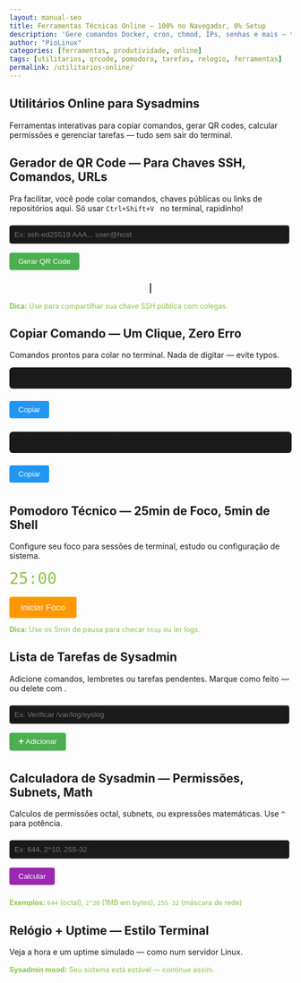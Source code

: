 ```yaml
---
layout: manual-seo
title: Ferramentas Técnicas Online — 100% no Navegador, 0% Setup                                
description: 'Gere comandos Docker, cron, chmod, IPs, senhas e mais — tudo online, sem cadastro, 100% grátis. Ideal para terminal, automação e sysadmin.'
author: "PioLinux"
categories: [ferramentas, produtividade, online]
tags: [utilitarios, qrcode, pomodoro, tarefas, relogio, ferramentas]
permalink: /utilitarios-online/
---
```









<section>
<h2>Utilitários Online para Sysadmins</h2>
<p>Ferramentas interativas para copiar comandos, gerar QR codes, calcular permissões e gerenciar tarefas — tudo sem sair do terminal.</p>



</section>
 
  <!-- ❌ REMOVA O FORMULÁRIO DE CONTATO (inútil sem backend) -->

<section>
  <h2> Gerador de QR Code — Para Chaves SSH, Comandos, URLs</h2>
  <p>Pra facilitar, você pode colar comandos, chaves públicas ou links de repositórios aqui. Só usar <code>Ctrl+Shift+V </code> no terminal, rapidinho!</p>
  <input id="qrtext" placeholder="Ex: ssh-ed25519 AAA... user@host" type="text" style="width: 100%; max-width: 500px; padding: 8px; background: #1a1a1a; color: #e0e0e0; border: 1px solid #333; border-radius: 4px; margin: 8px 0;">
  <button onclick="gerarQRCode()" style="background: #4caf50; color: white; border: none; padding: 8px 16px; border-radius: 4px; cursor: pointer; margin: 8px 0;">Gerar QR Code</button>
  <div style="text-align: center; margin: 16px 0;">
    <canvas id="qrcodeCanvas" style="border: 1px solid #333; border-radius: 8px;"></canvas>
  </div>
  <p style="font-size: 0.9em; color: #8bc34a;"><strong>Dica:</strong> Use para compartilhar sua chave SSH pública com colegas.</p>
</section>

<section>
  <h2> Copiar Comando — Um Clique, Zero Erro</h2>
  <p>Comandos prontos para colar no terminal. Nada de digitar — evite typos.</p>
  <pre style="background: #1a1a1a; padding: 12px; border-radius: 6px; overflow-x: auto;"><code id="codigo1">chmod 755 script.sh</code></pre>
  <button onclick="copiarCodigo('codigo1')" style="background: #2196F3; color: white; border: none; padding: 8px 16px; border-radius: 4px; cursor: pointer; margin: 8px 0;">Copiar</button>
  
  <pre style="background: #1a1a1a; padding: 12px; border-radius: 6px; margin-top: 16px; overflow-x: auto;"><code id="codigo2">sudo systemctl restart nginx</code></pre>
  <button onclick="copiarCodigo('codigo2')" style="background: #2196F3; color: white; border: none; padding: 8px 16px; border-radius: 4px; cursor: pointer; margin: 8px 0;">Copiar</button>
</section>

<section>
  <h2>Pomodoro Técnico — 25min de Foco, 5min de Shell</h2>
  <p>Configure seu foco para sessões de terminal, estudo ou configuração de sistema.</p>
  <div id="pomodoro" style="font-size: 2em; font-family: monospace; color: #8bc34a; margin: 16px 0;">25:00</div>
  <button onclick="iniciarPomodoro()" style="background: #ff9800; color: white; border: none; padding: 10px 20px; border-radius: 4px; cursor: pointer; font-size: 1.1em;">Iniciar Foco</button>
  <p style="font-size: 0.9em; color: #8bc34a;"><strong>Dica:</strong> Use os 5min de pausa para checar <code>htop</code> ou ler logs.</p>
</section>

<section>
  <h2>Lista de Tarefas de Sysadmin</h2>
  <p>Adicione comandos, lembretes ou tarefas pendentes. Marque como feito — ou delete com .</p>
  <input id="novaTarefa" placeholder="Ex: Verificar /var/log/syslog" type="text" style="width: 100%; max-width: 500px; padding: 8px; background: #1a1a1a; color: #e0e0e0; border: 1px solid #333; border-radius: 4px; margin: 8px 0;">
  <button onclick="adicionarTarefa()" style="background: #4caf50; color: white; border: none; padding: 8px 16px; border-radius: 4px; cursor: pointer; margin: 8px 0;">➕ Adicionar</button>
  <ul id="listaTarefas" style="list-style: none; padding: 0; margin: 16px 0;">
    <!-- Tarefas aparecem aqui -->
  </ul>
</section>

<section>
  <h2>Calculadora de Sysadmin — Permissões, Subnets, Math</h2>
  <p>Calculos de permissões octal, subnets, ou expressões matemáticas. Use <code>^</code> para potência.</p>
  <input id="expr" placeholder="Ex: 644, 2^10, 255-32" type="text" style="width: 100%; max-width: 500px; padding: 8px; background: #1a1a1a; color: #e0e0e0; border: 1px solid #333; border-radius: 4px; margin: 8px 0;">
  <button onclick="calcular()" style="background: #9c27b0; color: white; border: none; padding: 8px 16px; border-radius: 4px; cursor: pointer; margin: 8px 0;">Calcular</button>
  <p id="resultado" style="font-size: 1.2em; font-family: monospace; margin: 16px 0;"></p>
  <p style="font-size: 0.9em; color: #8bc34a;"><strong>Exemplos:</strong> <code>644</code> (octal), <code>2^20</code> (1MB em bytes), <code>255-32</code> (máscara de rede)</p>
</section>

<section>
  <h2>Relógio + Uptime — Estilo Terminal</h2>
  <p>Veja a hora e um uptime simulado — como num servidor Linux.</p>
  <div style="font-family: monospace; font-size: 1.5em; color: #8bc34a; margin: 16px 0;">
    <div id="clock"></div>
    <div id="uptime" style="margin-top: 8px;"></div>
  </div>
  <p style="font-size: 0.9em; color: #8bc34a;"><strong>Sysadmin mood:</strong> Seu sistema está estável — continue assim.</p>
</section>







   <script src="https://cdn.jsdelivr.net/npm/qrcode/build/qrcode.min.js"></script>
<script>
// QR Code para SSH, Docker, URLs técnicas
function gerarQRCode() {
    let canvas = document.getElementById("qrcodeCanvas");
    let texto = document.getElementById("qrtext").value.trim();
    if (!texto) {
        alert("Digite um comando, URL ou chave SSH!");
        return;
    }
    QRCode.toCanvas(canvas, texto, { width: 200 }, error => {
        if (error) console.error(error);
    });
}

// Copiar comando técnico com feedback
function copiarCodigo(id) {
    const texto = document.getElementById(id).innerText;
    navigator.clipboard.writeText(texto).then(() => {
        alert("✅ Comando copiado! Cole no terminal.");
    }).catch(err => {
        console.error("Erro ao copiar: ", err);
        alert("❌ Falha ao copiar. Tente manualmente.");
    });
}

// Pomodoro para sessões de terminal (25min foco, 5min pausa)
let pomodoroTimer;
function iniciarPomodoro() {
    let tempo = 25 * 60; // 25 minutos
    clearInterval(pomodoroTimer);
    pomodoroTimer = setInterval(() => {
        let min = Math.floor(tempo / 60);
        let seg = tempo % 60;
        document.getElementById("pomodoro").innerText = `${min}:${seg < 10 ? '0' : ''}${seg}`;
        if (--tempo < 0) {
            clearInterval(pomodoroTimer);
            alert("⏰ Tempo esgotado! Faça uma pausa de 5 minutos.");
        }
    }, 1000);
}

// Lista de tarefas para sysadmins (comandos, lembretes)
function adicionarTarefa() {
    const input = document.getElementById("novaTarefa");
    const ul = document.getElementById("listaTarefas");
    if (input.value.trim()) {
        let li = document.createElement("li");
        li.innerHTML = `
            <span>${input.value}</span>
            <button onclick="this.parentElement.remove()" style="margin-left: 10px; background: #ff5252; color: white; border: none; padding: 2px 6px; border-radius: 4px; cursor: pointer;">🗑️</button>
        `;
        ul.appendChild(li);
        input.value = "";
    }
}

// Calculadora para expressões de permissões, subnets, etc.
function calcular() {
    const expr = document.getElementById("expr").value;
    try {
        // Permite cálculos úteis: 644 em octal, 2^10, etc.
        const res = eval(expr.replace(/\^/g, '**'));
        document.getElementById("resultado").innerText = `= ${res}`;
        document.getElementById("resultado").style.color = "#8bc34a";
    } catch {
        document.getElementById("resultado").innerText = "Expressão inválida!";
        document.getElementById("resultado").style.color = "#ff5252";
    }
}

// Relógio + uptime simulado (estilo terminal)
function atualizarRelogio() {
    const agora = new Date();
    const h = agora.getHours().toString().padStart(2, '0');
    const m = agora.getMinutes().toString().padStart(2, '0');
    const s = agora.getSeconds().toString().padStart(2, '0');
    document.getElementById("clock").innerText = `${h}:${m}:${s}`;
    // Simula uptime (dias:horas:minutos)
    const uptime = "3d 14h 22m";
    document.getElementById("uptime").innerText = `uptime: ${uptime}`;
}
setInterval(atualizarRelogio, 1000);
atualizarRelogio();
</script>
